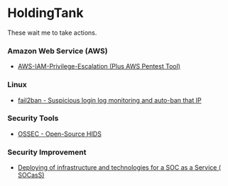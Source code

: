 # HoldingTank
These wait me to take actions.

<h3>Amazon Web Service (AWS)</h3>
<ul>
  <li><a href="https://rhinosecuritylabs.com/aws/aws-privilege-escalation-methods-mitigation/">AWS-IAM-Privilege-Escalation (Plus AWS Pentest Tool)</a></li>

</ul>

<h3> Linux </h3>
<ul>
  <li><a href="https://www.fail2ban.org/wiki/index.php/Main_Page">fail2ban - Suspicious login log monitoring and auto-ban that IP</a></li>
</ul>

<h3> Security Tools </h3>
<ul>
  <li><a href="https://www.ossec.net/">OSSEC - Open-Source HIDS</a></li>
</ul>

<h3> Security Improvement </h3>
<ul>
  <li><a href="https://medium.com/@ibrahim.ayadhi/deploying-of-infrastructure-and-technologies-for-a-soc-as-a-service-socass-8e1bbb885149">Deploying of infrastructure and technologies for a SOC as a Service ( SOCasS)</a></li>
</ul>
